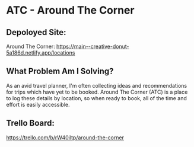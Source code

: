 # ATC - Around The Corner

## Depoloyed Site:

Around The Corner: https://main--creative-donut-5a186d.netlify.app/locations

## What Problem Am I Solving?

As an avid travel planner, I'm often collecting ideas and recommendations for trips which have yet to be booked. Around The Corner (ATC) is a place to log these details by location, so when ready to book, all of the time and effort is easily accessible.






## Trello Board: 
https://trello.com/b/rW40iltp/around-the-corner